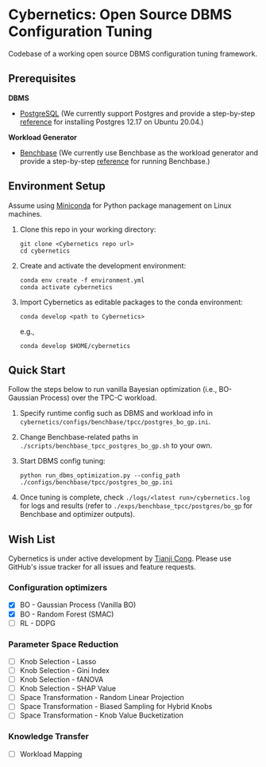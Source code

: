 # Cybernetics: Open Source DBMS Configuration Tuning
Codebase of a working open source DBMS configuration tuning framework.


## Prerequisites

**DBMS**
- [PostgreSQL](https://www.postgresql.org) (We currently support Postgres and provide a step-by-step [reference](https://docs.google.com/document/d/1iv6B1bXawyx3K6kLBbUva91FEXKE1wns_kPd-UoUumM/edit?usp=sharing) for installing Postgres 12.17 on Ubuntu 20.04.)

**Workload Generator**
- [Benchbase](https://github.com/cmu-db/benchbase) (We currently use Benchbase as the workload generator and provide a step-by-step [reference](https://docs.google.com/document/d/1EbcwEMBdeWTmHDuWXW3lC8Pggbj3A8e-EJBlwN2VEzY/edit?usp=sharing) for running Benchbase.)


## Environment Setup
Assume using [Miniconda](https://docs.conda.io/projects/miniconda/en/latest/) for Python package management on Linux machines.

1. Clone this repo in your working directory:

    ```
    git clone <Cybernetics repo url>
    cd cybernetics
    ```

2. Create and activate the development environment:

    ```
    conda env create -f environment.yml
    conda activate cybernetics
    ```

3. Import Cybernetics as editable packages to the conda environment:

    ```
    conda develop <path to Cybernetics>
    ```
    e.g.,
    ```
    conda develop $HOME/cybernetics
    ```


## Quick Start
Follow the steps below to run vanilla Bayesian optimization (i.e., BO-Gaussian Process) over the TPC-C workload.

1. Specify runtime config such as DBMS and workload info in ```cybernetics/configs/benchbase/tpcc/postgres_bo_gp.ini```.

2. Change Benchbase-related paths in ```./scripts/benchbase_tpcc_postgres_bo_gp.sh``` to your own.

3. Start DBMS config tuning:

   ```
   python run_dbms_optimization.py --config_path ./configs/benchbase/tpcc/postgres_bo_gp.ini
   ```

4. Once tuning is complete, check ```./logs/<latest run>/cybernetics.log``` for logs and results (refer to ```./exps/benchbase_tpcc/postgres/bo_gp``` for Benchbase and optimizer outputs).

## Wish List
Cybernetics is under active development by [Tianji Cong](https://superctj.github.io). Please use GitHub's issue tracker for all issues and feature requests.

### Configuration optimizers
- [x] BO - Gaussian Process (Vanilla BO)
- [x] BO - Random Forest (SMAC)
- [ ] RL - DDPG

### Parameter Space Reduction
- [ ] Knob Selection - Lasso
- [ ] Knob Selection - Gini Index
- [ ] Knob Selection - fANOVA
- [ ] Knob Selection - SHAP Value
- [ ] Space Transformation - Random Linear Projection
- [ ] Space Transformation - Biased Sampling for Hybrid Knobs
- [ ] Space Transformation - Knob Value Bucketization

### Knowledge Transfer
- [ ] Workload Mapping
